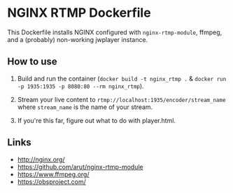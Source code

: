 NGINX RTMP Dockerfile
=====================

This Dockerfile installs NGINX configured with `nginx-rtmp-module`, ffmpeg,
and a (probably) non-working jwplayer instance.


How to use
-----------

1. Build and run the container (`docker build -t nginx_rtmp .` &
   `docker run -p 1935:1935 -p 8080:80 --rm nginx_rtmp`).

2. Stream your live content to `rtmp://localhost:1935/encoder/stream_name` where
   `stream_name` is the name of your stream.

3. If you're this far, figure out what to do with player.html.

Links
-----

* http://nginx.org/
* https://github.com/arut/nginx-rtmp-module
* https://www.ffmpeg.org/
* https://obsproject.com/
